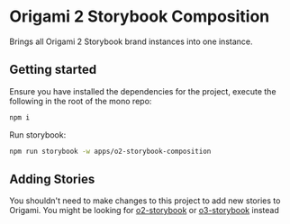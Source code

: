 # Origami 2 Storybook Composition

Brings all Origami 2 Storybook brand instances into one instance.

## Getting started

Ensure you have installed the dependencies for the project, execute the following in the root of the mono repo:

```bash
npm i
```

Run storybook:

```bash
npm run storybook -w apps/o2-storybook-composition
```
## Adding Stories

You shouldn't need to make changes to this project to add new stories to Origami. You might be looking for [o2-storybook](https://github.com/Financial-Times/origami/tree/main/apps/o2-storybook) or [o3-storybook](https://github.com/Financial-Times/origami/tree/main/apps/o2-storybook) instead
